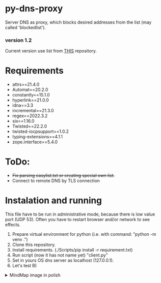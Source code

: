 # py-dns-proxy
Server DNS as proxy, which blocks desired addresses from the list (may called 'blockedlist'). 

### version 1.2
Current version use list from [THIS](https://github.com/anudeepND/blacklist/) repository.

# Requirements
* attrs==21.4.0
* Automat==20.2.0
* constantly==15.1.0
* hyperlink==21.0.0
* idna==3.3
* incremental==21.3.0
* regex==2022.3.2
* six==1.16.0
* Twisted==22.2.0
* twisted-iocpsupport==1.0.2
* typing-extensions==4.1.1
* zope.interface==5.4.0


# ToDo:
* <strike>Fix parsing easylist.txt or creating special own list.</strike>
* Connect to remote DNS by TLS connection

# Instalation and running
This file have to be run in administrative mode, because there is low value port (UDP 53). Often you have to restart browser and/or network to see effects.
1. Prepare virtual environment for python (i.e. with command: "python -m venv .")
2. Clone this repository.
3. Install requirements. (./Scripts/pip install -r requirement.txt)
4. Run script (now it has not  name yet) "client.py"
5. Set in yours OS dns server as localhost (127.0.0.1).
6. Let's test B)

<details>
  <summary> MindMap image in polish </summary>
  <img src="https://github.com/Christofair/py-dns-proxy/blob/master/dns_mm.png" alt="mind map about dns">
  <b>Check out "DNS.mm" file. Needs <a href="https://sourceforge.net/projects/freeplane/">Freeplane</a> to open.</b>
</details>
